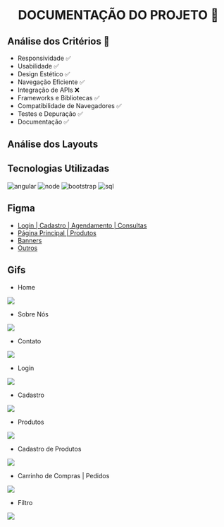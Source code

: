 <h1 align="center"> DOCUMENTAÇÃO DO PROJETO 📃 </h1>

<h2> Análise dos Critérios 🎯 </h2>

  - Responsividade ✅
  - Usabilidade ✅
  - Design Estético ✅
  - Navegação Eficiente ✅
  - Integração de APIs ❌
  - Frameworks e Bibliotecas ✅
  - Compatibilidade de Navegadores ✅
  - Testes e Depuração ✅
  - Documentação ✅

<h2> Análise dos Layouts </h2>

<h2> Tecnologias Utilizadas</h2>
<img align="center" alt="angular" src="https://img.shields.io/badge/Angular-DD0031?style=for-the-badge&logo=angular&logoColor=white">
<img align="center" alt="node" src="https://img.shields.io/badge/Node.js-43853D?style=for-the-badge&logo=node.js&logoColor=white">
<img align="center" alt="bootstrap" src="https://img.shields.io/badge/Bootstrap-563D7C?style=for-the-badge&logo=bootstrap&logoColor=white">
<img align="center" alt="sql" src="https://img.shields.io/badge/MySQL-00000F?style=for-the-badge&logo=mysql&logoColor=white">

<h2> Figma </h2>

- [Login | Cadastro | Agendamento | Consultas ](https://www.figma.com/file/KY6Jgnkwpvw9S8JeVxxQOP/Untitled?type=design&node-id=0-1&mode=design&t=Y7q5h8RFLVNVCtlX-0)
- [Página Principal | Produtos ](https://www.figma.com/file/Bf5kXF8vOyGe4P697nzNys/Untitled?type=design&mode=design&t=Y7q5h8RFLVNVCtlX-0)
- [Banners](https://www.figma.com/file/aC5XRBj3rbvZstw7mt1quQ/Untitled?type=design&node-id=0-1&mode=design&t=EDkq14K1So4eBTen-0)
- [Outros](https://www.figma.com/file/3MOXA2pBxNc3jWURfs90k2/Untitled?type=design&mode=design&t=EDkq14K1So4eBTen-0)

<h2> Gifs </h2>

- Home
<img src="/z_documentações/z_imagens/">

- Sobre Nós
<img src="/z_documentações/z_imagens/">

- Contato
<img src="/z_documentações/z_imagens/">

- Login
<img src="/z_documentações/z_imagens/">

- Cadastro
<img src="/z_documentações/z_imagens/">

- Produtos
<img src="/z_documentações/z_imagens/">

- Cadastro de Produtos
<img src="/z_documentações/z_imagens/">

- Carrinho de Compras | Pedidos
<img src="/z_documentações/z_imagens/">

- Filtro
<img src="/z_documentações/z_imagens/">
